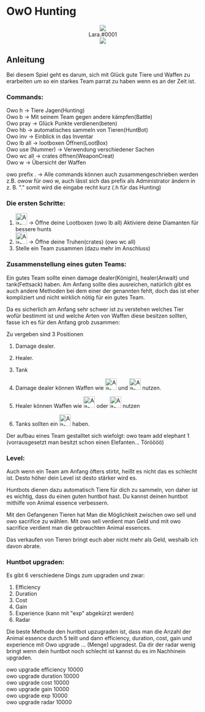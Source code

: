 # OwO Hunting
<p align="center">
  <img src="https://discord.com/assets/a72f391b6469dda5077b1de1fcc4d18f.svg" alt=" "/><br>Lara.#0001<br>
  <img src="https://cdn.discordapp.com/avatars/502102413226803202/a_6092d40593a3ecd3a57beee96ab0e97f.gif?size=128" alt=" "/>
</p>

## Anleitung

Bei diesem Spiel geht es darum, sich mit Glück gute Tiere und Waffen zu erarbeiten um so ein starkes Team parrat zu haben wenn es an der Zeit ist. 

### Commands:

Owo h -> Tiere Jagen(Hunting) <br>
Owo b -> Mit seinem Team gegen andere kämpfen(Battle)<br>
Owo pray -> Glück Punkte verdienen(beten)<br>
Owo hb -> automatisches sammeln von Tieren(HuntBot)<br> 
Owo inv -> Einblick in das Inventar <br>
Owo lb all -> lootboxen Öffnen(LootBox)<br>
Owo use (Nummer) -> Verwendung verschiedener Sachen<br> 
Owo wc all -> crates öffnen(WeaponCreat) <br>
Owo w -> Übersicht der Waffen <br>

owo prefix . -> Alle commands können auch zusammengeschrieben werden z.B. owow für owo w, auch lässt sich das prefix als Administrator ändern in z. B. "." somit wird die eingabe recht kurz (.h für das Hunting)

### Die ersten Schritte:
1. <img src="https://cdn.discordapp.com/emojis/630496019989266432.png?v=1" alt="Alt-Text" title="" width="30" height="30"/> -> Öffne deine Lootboxen (owo lb all)
   Aktiviere deine Diamanten für bessere hunts 
2. <img src="https://cdn.discordapp.com/emojis/621848189133258756.png?v=1" alt="Alt-Text" title="" width="30" height="30"/> -> Öffne deine Truhen(crates) (owo wc all) 
3. Stelle ein Team zusammen (dazu mehr im Anschluss)

### Zusammenstellung eines guten Teams:

Ein gutes Team sollte einen damage dealer(Königin), healer(Anwalt) und tank(Fettsack) haben. Am Anfang sollte dies ausreichen, natürlich gibt es auch andere Methoden bei dem einer der genannten fehlt, doch das ist eher kompliziert und nicht wirklich nötig für ein gutes Team.

Da es sicherlich am Anfang sehr schwer ist zu verstehen welches Tier wofür bestimmt ist und welche Arten von Waffen diese besitzen sollten, fasse ich es für den Anfang grob zusammen:

Zu vergeben sind 3 Positionen
1. Damage dealer.
2. Healer.  
3. Tank

1. Damage dealer können Waffen wie <img src="https://cdn.discordapp.com/emojis/594613521271095299.png?v=1" alt="Alt-Text" title="" width="30" height="30"/>  und <img src="https://cdn.discordapp.com/emojis/594613521367695364.png?v=1" alt="Alt-Text" title="" width="30" height="30"/>  nutzen.
2. Healer können Waffen wie <img src="https://cdn.discordapp.com/emojis/594613521950441481.png?v=1" alt="Alt-Text" title="" width="30" height="30"/> oder <img src="https://cdn.discordapp.com/emojis/594613521581473851.png?v=1" alt="Alt-Text" title="" width="30" height="30"/> nutzen
3. Tanks sollten ein <img src="https://cdn.discordapp.com/emojis/594613521648713767.png?v=1" alt="Alt-Text" title="" width="30" height="30"/>  haben.

Der aufbau eines Team gestalltet sich wiefolgt:
owo team add elephant 1 (vorrausgesetzt man besitzt schon einen Elefanten... Töröööö)


### Level:

Auch wenn ein Team am Anfang öfters stirbt, heißt es nicht das es schlecht ist. Desto höher dein Level ist desto stärker wird es.


Huntbots dienen dazu automatisch Tiere für dich zu sammeln, von daher ist es wichtig, dass du einen guten huntbot hast. Du kannst deinen huntbot mithilfe von Animal essence verbessern.

Mit den Gefangenen Tieren hat Man die Möglichkeit zwischen owo sell und owo sacrifice zu wählen.
Mit owo sell verdient man Geld und mit owo sacrifice verdient man die gebrauchten Animal essences. 

Das verkaufen von Tieren bringt euch aber nicht mehr als Geld, weshalb ich davon abrate.

### Huntbot upgraden:

Es gibt 6 verschiedene Dings zum upgraden und zwar:
1. Efficiency 
2. Duration 
3. Cost
4. Gain
5. Experience (kann mit "exp" abgekürzt werden)
6. Radar

Die beste Methode den huntbot upzugraden ist, dass man die Anzahl der Animal essence durch 5 teilt und dann efficiency, duration, cost, gain und experience mit Owo upgrade ... (Menge) upgradest. Da dir der radar wenig bringt wenn dein huntbot noch schlecht ist kannst du es im Nachhinein upgraden.

owo upgrade efficiency 10000<br>
owo upgrade duration 10000<br>
owo upgrade cost 10000<br>
owo upgrade gain 10000<br>
owo upgrade exp 10000<br>
owo upgrade radar 10000 <br>



